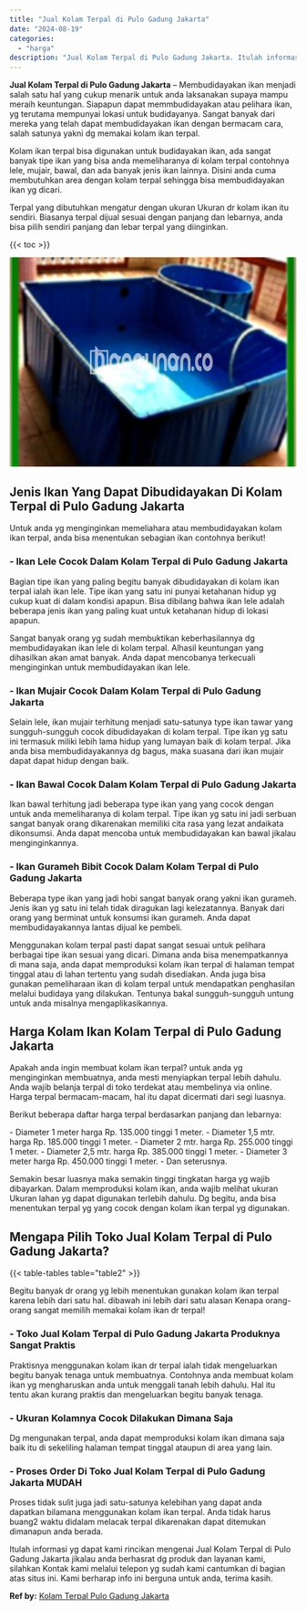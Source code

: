 ```yaml
---
title: "Jual Kolam Terpal di Pulo Gadung Jakarta"
date: "2024-08-19"
categories: 
  - "harga"
description: "Jual Kolam Terpal di Pulo Gadung Jakarta. Itulah informasi yg dapat kami rincikan mengenai Jual Kolam Terpal di Pulo Gadung Jakarta jikalau anda berhasrat dg..."
---
```


**Jual Kolam Terpal di Pulo Gadung Jakarta** – Membudidayakan ikan menjadi salah satu hal yang cukup menarik untuk anda laksanakan supaya mampu meraih keuntungan. Siapapun dapat memmbudidayakan atau pelihara ikan, yg terutama mempunyai lokasi untuk budidayanya. Sangat banyak dari mereka yang telah dapat membudidayakan ikan dengan bermacam cara, salah satunya yakni dg memakai kolam ikan terpal.

Kolam ikan terpal bisa digunakan untuk budidayakan ikan, ada sangat banyak tipe ikan yang bisa anda memeliharanya di kolam terpal contohnya lele, mujair, bawal, dan ada banyak jenis ikan lainnya. Disini anda cuma membutuhkan area dengan kolam terpal sehingga bisa membudidayakan ikan yg dicari.

Terpal yang dibutuhkan mengatur dengan ukuran Ukuran dr kolam ikan itu sendiri. Biasanya terpal dijual sesuai dengan panjang dan lebarnya, anda bisa pilih sendiri panjang dan lebar terpal yang diinginkan.

{{< toc >}}

![Jual Kolam Terpal di Pulo Gadung Jakarta](/images/jual-kolam-terpal-26.png)

## Jenis Ikan Yang Dapat Dibudidayakan Di Kolam Terpal di Pulo Gadung Jakarta

Untuk anda yg menginginkan memeliahara atau membudidayakan kolam ikan terpal, anda bisa menentukan sebagian ikan contohnya berikut!

### \- Ikan Lele Cocok Dalam Kolam Terpal di Pulo Gadung Jakarta

Bagian tipe ikan yang paling begitu banyak dibudidayakan di kolam ikan terpal ialah ikan lele. Tipe ikan yang satu ini punyai ketahanan hidup yg cukup kuat di dalam kondisi apapun. Bisa dibilang bahwa ikan lele adalah beberapa jenis ikan yang paling kuat untuk ketahanan hidup di lokasi apapun.

Sangat banyak orang yg sudah membuktikan keberhasilannya dg membudidayakan ikan lele di kolam terpal. Alhasil keuntungan yang dihasilkan akan amat banyak. Anda dapat mencobanya terkecuali menginginkan untuk membudidayakan ikan lele.

### \- Ikan Mujair Cocok Dalam Kolam Terpal di Pulo Gadung Jakarta

Selain lele, ikan mujair terhitung menjadi satu-satunya type ikan tawar yang sungguh-sungguh cocok dibudidayakan di kolam terpal. Tipe ikan yg satu ini termasuk miliki lebih lama hidup yang lumayan baik di kolam terpal. Jika anda bisa membudidayakannya dg bagus, maka suasana dari ikan mujair dapat dapat hidup dengan baik.

### \- Ikan Bawal Cocok Dalam Kolam Terpal di Pulo Gadung Jakarta

Ikan bawal terhitung jadi beberapa type ikan yang yang cocok dengan untuk anda memeliharanya di kolam terpal. Tipe ikan yg satu ini jadi serbuan sangat banyak orang dikarenakan memiliki cita rasa yang lezat andaikata dikonsumsi. Anda dapat mencoba untuk membudidayakan kan bawal jikalau menginginkannya.

### \- Ikan Gurameh Bibit Cocok Dalam Kolam Terpal di Pulo Gadung Jakarta

Beberapa type ikan yang jadi hobi sangat banyak orang yakni ikan gurameh. Jenis ikan yg satu ini telah tidak diragukan lagi kelezatannya. Banyak dari orang yang berminat untuk konsumsi ikan gurameh. Anda dapat membudidayakannya lantas dijual ke pembeli.

Menggunakan kolam terpal pasti dapat sangat sesuai untuk pelihara berbagai tipe ikan sesuai yang dicari. Dimana anda bisa menempatkannya di mana saja, anda dapat memproduksi kolam ikan terpal di halaman tempat tinggal atau di lahan tertentu yang sudah disediakan. Anda juga bisa gunakan pemeliharaan ikan di kolam terpal untuk mendapatkan penghasilan melalui budidaya yang dilakukan. Tentunya bakal sungguh-sungguh untung untuk anda misalnya mengaplikasikannya.

## Harga Kolam Ikan Kolam Terpal di Pulo Gadung Jakarta

Apakah anda ingin membuat kolam ikan terpal? untuk anda yg menginginkan membuatnya, anda mesti menyiapkan terpal lebih dahulu. Anda wajib belanja terpal di toko terdekat atau membelinya via online. Harga terpal bermacam-macam, hal itu dapat dicermati dari segi luasnya.

Berikut beberapa daftar harga terpal berdasarkan panjang dan lebarnya:

\- Diameter 1 meter harga Rp. 135.000 tinggi 1 meter. - Diameter 1,5 mtr. harga Rp. 185.000 tinggi 1 meter. - Diameter 2 mtr. harga Rp. 255.000 tinggi 1 meter. - Diameter 2,5 mtr. harga Rp. 385.000 tinggi 1 meter. - Diameter 3 meter harga Rp. 450.000 tinggi 1 meter. - Dan seterusnya.

Semakin besar luasnya maka semakin tinggi tingkatan harga yg wajib dibayarkan. Dalam memproduksi kolam ikan, anda wajib melihat ukuran Ukuran lahan yg dapat digunakan terlebih dahulu. Dg begitu, anda bisa menentukan terpal yg yang cocok dengan kolam ikan terpal yg digunakan.

## Mengapa Pilih Toko Jual Kolam Terpal di Pulo Gadung Jakarta?

{{< table-tables table="table2" >}}

Begitu banyak dr orang yg lebih menentukan gunakan kolam ikan terpal karena lebih dari satu hal. dibawah ini lebih dari satu alasan Kenapa orang-orang sangat memilih memakai kolam ikan dr terpal!

### \- Toko Jual Kolam Terpal di Pulo Gadung Jakarta Produknya Sangat Praktis

Praktisnya menggunakan kolam ikan dr terpal ialah tidak mengeluarkan begitu banyak tenaga untuk membuatnya. Contohnya anda membuat kolam ikan yg mengharuskan anda untuk menggali tanah lebih dahulu. Hal itu tentu akan kurang praktis dan mengeluarkan begitu banyak tenaga.

### \- Ukuran Kolamnya Cocok Dilakukan Dimana Saja

Dg mengunakan terpal, anda dapat memproduksi kolam ikan dimana saja baik itu di sekeliling halaman tempat tinggal ataupun di area yang lain.

### \- Proses Order Di Toko Jual Kolam Terpal di Pulo Gadung Jakarta MUDAH

Proses tidak sulit juga jadi satu-satunya kelebihan yang dapat anda dapatkan bilamana menggunakan kolam ikan terpal. Anda tidak harus buang2 waktu didalam melacak terpal dikarenakan dapat ditemukan dimanapun anda berada.

Itulah informasi yg dapat kami rincikan mengenai Jual Kolam Terpal di Pulo Gadung Jakarta jikalau anda berhasrat dg produk dan layanan kami, silahkan Kontak kami melalui telepon yg sudah kami cantumkan di bagian atas situs ini. Kami berharap info ini berguna untuk anda, terima kasih.

**Ref by:** [Kolam Terpal Pulo Gadung Jakarta](https://id.wikipedia.org/wiki/Kolam)
